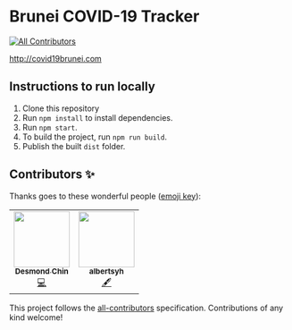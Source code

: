 # Brunei COVID-19 Tracker
<!-- ALL-CONTRIBUTORS-BADGE:START - Do not remove or modify this section -->
[![All Contributors](https://img.shields.io/badge/all_contributors-2-orange.svg?style=flat-square)](#contributors-)
<!-- ALL-CONTRIBUTORS-BADGE:END -->

http://covid19brunei.com

## Instructions to run locally

1. Clone this repository
2. Run `npm install` to install dependencies.
3. Run `npm start`.
4. To build the project, run `npm run build`.
5. Publish the built `dist` folder.

## Contributors ✨

Thanks goes to these wonderful people ([emoji key](https://allcontributors.org/docs/en/emoji-key)):

<!-- ALL-CONTRIBUTORS-LIST:START - Do not remove or modify this section -->
<!-- prettier-ignore-start -->
<!-- markdownlint-disable -->
<table>
  <tr>
    <td align="center"><a href="https://www.linkedin.com/in/dsychin/"><img src="https://avatars2.githubusercontent.com/u/19268668?v=4" width="100px;" alt=""/><br /><sub><b>Desmond Chin</b></sub></a><br /><a href="https://github.com/dsychin/covid19brunei/commits?author=dsychin" title="Code">💻</a></td>
    <td align="center"><a href="https://github.com/albertsyh"><img src="https://avatars1.githubusercontent.com/u/21016674?v=4" width="100px;" alt=""/><br /><sub><b>albertsyh</b></sub></a><br /><a href="#content-albertsyh" title="Content">🖋</a></td>
  </tr>
</table>

<!-- markdownlint-enable -->
<!-- prettier-ignore-end -->
<!-- ALL-CONTRIBUTORS-LIST:END -->

This project follows the [all-contributors](https://github.com/all-contributors/all-contributors) specification. Contributions of any kind welcome!
